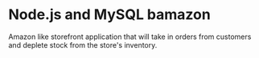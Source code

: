 # Node.js and MySQL bamazon
 
 Amazon like storefront application that will take in orders from customers and deplete stock from the  store's inventory.
